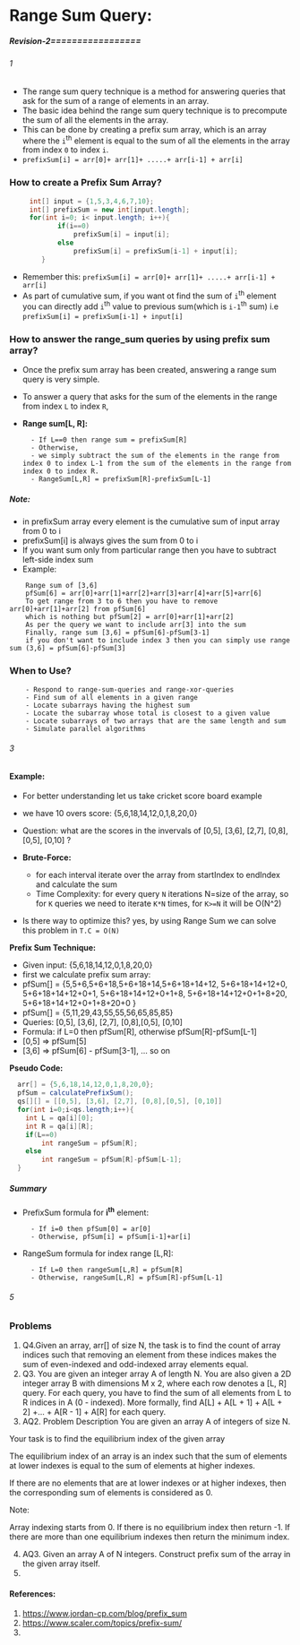 # Range Sum Query:
##### Revision-2=================

###### 1
- The range sum query technique is a method for answering queries that ask for the sum of a range of elements in an array.
- The basic idea behind the range sum query technique is to precompute the sum of all the elements in the array.
- This can be done by creating a prefix sum array, which is an array where the `i`<sup>th</sup> element is equal to the sum of all the elements in the array from index `0` to index `i`.
- `prefixSum[i] = arr[0]+ arr[1]+ .....+ arr[i-1] + arr[i]`

### How to create a Prefix Sum Array?

```java
     int[] input = {1,5,3,4,6,7,10};
     int[] prefixSum = new int[input.length];
     for(int i=0; i< input.length; i++){
            if(i==0)
                prefixSum[i] = input[i];
            else
                prefixSum[i] = prefixSum[i-1] + input[i];
        }
```
- Remember this: `prefixSum[i] = arr[0]+ arr[1]+ .....+ arr[i-1] + arr[i]`
- As part of cumulative sum, if you want ot find the sum of `i`<sup>th</sup> element you can directly add `i`<sup>th</sup> value to previous sum(which is `i-1`<sup>th</sup> sum) i.e  `prefixSum[i] = prefixSum[i-1] + input[i]`

### How to answer the range_sum queries by using prefix sum array?

- Once the prefix sum array has been created, answering a range sum query is very simple.
- To answer a query that asks for the sum of the elements in the range from index `L` to index `R`, 
- **Range sum[L, R]:**
  
        - If L==0 then range sum = prefixSum[R]
        - Otherwise,
        - we simply subtract the sum of the elements in the range from index 0 to index L-1 from the sum of the elements in the range from index 0 to index R.
        - RangeSum[L,R] = prefixSum[R]-prefixSum[L-1]
##### Note:
- in prefixSum array every element is the cumulative sum of input array from  0 to i
- prefixSum[i] is always gives the sum from 0 to i
- If you want sum only from particular range then you have to subtract left-side index sum
- Example: 
```text
    Range sum of [3,6]
    pfSum[6] = arr[0]+arr[1]+arr[2]+arr[3]+arr[4]+arr[5]+arr[6]
    To get range from 3 to 6 then you have to remove arr[0]+arr[1]+arr[2] from pfSum[6]
    which is nothing but pfSum[2] = arr[0]+arr[1]+arr[2]
    As per the query we want to include arr[3] into the sum
    Finally, range sum [3,6] = pfSum[6]-pfSum[3-1]
    if you don't want to include index 3 then you can simply use range sum (3,6] = pfSum[6]-pfSum[3]

```
  
### When to Use?

        - Respond to range-sum-queries and range-xor-queries
        - Find sum of all elements in a given range
        - Locate subarrays having the highest sum
        - Locate the subarray whose total is closest to a given value
        - Locate subarrays of two arrays that are the same length and sum
        - Simulate parallel algorithms

###### 3
#### Example:
- For better understanding let us take cricket score board example
- we have 10 overs score: {5,6,18,14,12,0,1,8,20,0}
- Question: what are the scores in the invervals of [0,5], [3,6], [2,7], [0,8],[0,5], [0,10] ?

- **Brute-Force:**
    - for each interval iterate over the array from startIndex to endIndex and calculate the sum
    - Time Complexity: for every query `N` iterations N=size of the array, so for `K` queries we need to iterate `K*N` times, for `K>=N` it will be O(N^2)
- Is there way to optimize this?
yes, by using Range Sum we can solve this problem in `T.C = O(N)`

**Prefix Sum Technique:**

- Given input: {5,6,18,14,12,0,1,8,20,0}
- first we calculate prefix sum array:
- pfSum[] = {5,5+6,5+6+18,5+6+18+14,5+6+18+14+12, 5+6+18+14+12+0, 5+6+18+14+12+0+1,  5+6+18+14+12+0+1+8, 5+6+18+14+12+0+1+8+20, 5+6+18+14+12+0+1+8+20+0 }
- pfSum[] = {5,11,29,43,55,55,56,65,85,85}
- Queries: [0,5], [3,6], [2,7], [0,8],[0,5], [0,10]
- Formula: if L=0 then pfSum[R], otherwise pfSum[R]-pfSum[L-1]
- [0,5] => pfSum[5]
- [3,6] => pfSum[6] - pfSum[3-1], ... so on

**Pseudo Code:**
```java
  arr[] = {5,6,18,14,12,0,1,8,20,0};
  pfSum = calculatePrefixSum();
  qs[][] = [[0,5], [3,6], [2,7], [0,8],[0,5], [0,10]]
  for(int i=0;i<qs.length;i++){
    int L = qa[i][0];
    int R = qa[i][R];
    if(L==0)
        int rangeSum = pfSum[R];
    else
        int rangeSum = pfSum[R]-pfSum[L-1];
  }

```

##### Summary
- PrefixSum formula for **i<sup>th</sup>** element:
         
        - If i=0 then pfSum[0] = ar[0]
        - Otherwise, pfSum[i] = pfSum[i-1]+ar[i]
- RangeSum formula for index range [L,R]:
           
        - If L=0 then rangeSum[L,R] = pfSum[R]
        - Otherwise, rangeSum[L,R] = pfSum[R]-pfSum[L-1]

###### 5 
### Problems
1. Q4.Given an array, arr[] of size N, the task is to find the count of array indices such that removing an element from these indices makes the sum of even-indexed and odd-indexed array elements equal.
2. Q3. You are given an integer array A of length N.
   You are also given a 2D integer array B with dimensions M x 2, where each row denotes a [L, R] query.
   For each query, you have to find the sum of all elements from L to R indices in A (0 - indexed).
   More formally, find A[L] + A[L + 1] + A[L + 2] +... + A[R - 1] + A[R] for each query.
3. AQ2. Problem Description
   You are given an array A of integers of size N.

Your task is to find the equilibrium index of the given array

The equilibrium index of an array is an index such that the sum of elements at lower indexes is equal to the sum of elements at higher indexes.

If there are no elements that are at lower indexes or at higher indexes, then the corresponding sum of elements is considered as 0.

Note:

Array indexing starts from 0.
If there is no equilibrium index then return -1.
If there are more than one equilibrium indexes then return the minimum index.

4. AQ3. Given an array A of N integers. Construct prefix sum of the array in the given array itself.
5. 

#### References:
1. https://www.jordan-cp.com/blog/prefix_sum
2. https://www.scaler.com/topics/prefix-sum/
3. 


